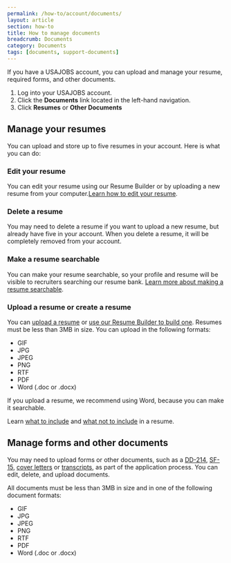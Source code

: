 ```yaml
---
permalink: /how-to/account/documents/
layout: article
section: how-to
title: How to manage documents
breadcrumb: Documents
category: Documents
tags: [documents, support-documents]
---
```


If you have a USAJOBS account, you can upload and manage your resume, required forms, and other documents.

1. Log into your USAJOBS account.
2. Click the **Documents** link located in the left-hand navigation.
3. Click **Resumes** or **Other Documents**

## Manage your resumes

You can upload and store up to five resumes in your account. Here is what you can do:

### Edit your resume

You can edit your resume using our Resume Builder or by uploading a new resume from your computer.[Learn how to edit your resume](resume/edit/).

### Delete a resume

You may need to delete a resume if you want to upload a new resume, but already have five in your account.  When you delete a resume, it will be completely removed from your account.

### Make a resume searchable

You can make your resume searchable, so your profile and resume will be visible to recruiters searching our resume bank. [Learn more about making a resume searchable](resume/searchable/).

### Upload a resume or create a resume

You can [upload a resume](resume/upload/) or [use our Resume Builder to build one](resume/build/). Resumes must be less than 3MB in size. You can upload in the following formats:

* GIF
* JPG
* JPEG
* PNG
* RTF
* PDF
* Word (.doc or .docx)

If you upload a resume, we recommend using Word, because you can make it searchable.

Learn [what to include](../../../faq/application/documents/resume/what-to-include/) and [what not to include](../../../faq/application/documents/resume/what-to-leave-out/) in a resume.

## Manage forms and other documents

You may need to upload forms or other documents, such as a [DD-214](../../../faq/application/documents/#dd-214), [SF-15](../../../faq/application/documents/#sf-15), [cover letters](../../../faq/application/documents/#cover-letter) or [transcripts](../../../faq/application/documents/#transcripts), as part of the application process. You can edit, delete, and upload documents.

All documents must be less than 3MB in size and in one of the following document formats:

* GIF
* JPG
* JPEG
* PNG
* RTF
* PDF
* Word (.doc or .docx)
